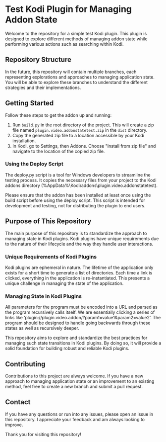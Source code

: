 # Test Kodi Plugin for Managing Addon State

Welcome to the repository for a simple test Kodi plugin. This plugin is designed to explore different methods of managing addon state while performing various actions such as searching within Kodi.

## Repository Structure

In the future, this repository will contain multiple branches, each representing explorations and approaches to managing application state. You will be able to explore these branches to understand the different strategies and their implementations.

## Getting Started

Follow these steps to get the addon up and running:

1. Run `build.py` in the root directory of the project. This will create a zip file named `plugin.video.addonstatetest.zip` in the `dist` directory.
2. Copy the generated zip file to a location accessible by your Kodi installation.
3. In Kodi, go to Settings, then Addons. Choose "Install from zip file" and navigate to the location of the copied zip file.

### Using the Deploy Script
The deploy.py script is a tool for Windows developers to streamline the testing process. It copies the necessary files from your project to the Kodi addons directory (%AppData%\Kodi\addons\plugin.video.addonstatetest).

Please ensure that the addon has been installed at least once using the build script before using the deploy script. This script is intended for development and testing, not for distributing the plugin to end users.

## Purpose of This Repository
The main purpose of this repository is to standardize the approach to managing state in Kodi plugins. Kodi plugins have unique requirements due to the nature of their lifecycle and the way they handle user interactions.

### Unique Requirements of Kodi Plugins
Kodi plugins are ephemeral in nature. The lifetime of the application only exists for a short time to generate a list of directories. Each time a link is clicked, everything in the application is re-instantiated. This presents a unique challenge in managing the state of the application.

### Managing State in Kodi Plugins
All parameters for the program must be encoded into a URL and parsed as the program recursively calls itself. We are essentially clicking a series of links like ‘plugin://plugin.video.addon/?param1=value1&param2=value2’. The program should be designed to handle going backwards through these states as well as recursively deeper.

This repository aims to explore and standardize the best practices for managing such state transitions in Kodi plugins. By doing so, it will provide a solid foundation for building robust and reliable Kodi plugins.

## Contributing

Contributions to this project are always welcome. If you have a new approach to managing application state or an improvement to an existing method, feel free to create a new branch and submit a pull request.

## Contact

If you have any questions or run into any issues, please open an issue in this repository. I appreciate your feedback and am always looking to improve.

Thank you for visiting this repository!